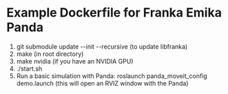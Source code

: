 # Example Dockerfile for Franka Emika Panda

1. git submodule update --init --recursive (to update libfranka)
2. make (in root directory)
3. make nvidia (if you have an NVIDIA GPU)
4. ./start.sh
5. Run a basic simulation with Panda: roslaunch panda_moveit_config demo.launch (this will open an RVIZ window with the Panda)